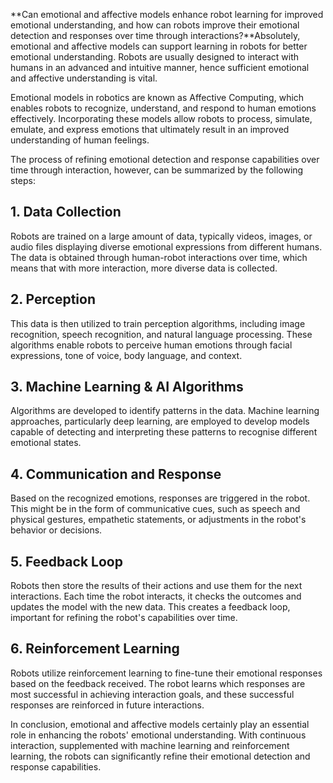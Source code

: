 **Can emotional and affective models enhance robot learning for improved emotional understanding, and how can robots improve their emotional detection and responses over time through interactions?**Absolutely, emotional and affective models can support learning in robots for better emotional understanding. Robots are usually designed to interact with humans in an advanced and intuitive manner, hence sufficient emotional and affective understanding is vital.

Emotional models in robotics are known as Affective Computing, which enables robots to recognize, understand, and respond to human emotions effectively. Incorporating these models allow robots to process, simulate, emulate, and express emotions that ultimately result in an improved understanding of human feelings.

The process of refining emotional detection and response capabilities over time through interaction, however, can be summarized by the following steps:

## 1. Data Collection
Robots are trained on a large amount of data, typically videos, images, or audio files displaying diverse emotional expressions from different humans. The data is obtained through human-robot interactions over time, which means that with more interaction, more diverse data is collected. 

## 2. Perception
This data is then utilized to train perception algorithms, including image recognition, speech recognition, and natural language processing. These algorithms enable robots to perceive human emotions through facial expressions, tone of voice, body language, and context.

## 3. Machine Learning & AI Algorithms
Algorithms are developed to identify patterns in the data. Machine learning approaches, particularly deep learning, are employed to develop models capable of detecting and interpreting these patterns to recognise different emotional states.

## 4. Communication and Response
Based on the recognized emotions, responses are triggered in the robot. This might be in the form of communicative cues, such as speech and physical gestures, empathetic statements, or adjustments in the robot's behavior or decisions. 

## 5. Feedback Loop
Robots then store the results of their actions and use them for the next interactions. Each time the robot interacts, it checks the outcomes and updates the model with the new data. This creates a feedback loop, important for refining the robot's capabilities over time.

## 6. Reinforcement Learning
Robots utilize reinforcement learning to fine-tune their emotional responses based on the feedback received. The robot learns which responses are most successful in achieving interaction goals, and these successful responses are reinforced in future interactions.

In conclusion, emotional and affective models certainly play an essential role in enhancing the robots' emotional understanding. With continuous interaction, supplemented with machine learning and reinforcement learning, the robots can significantly refine their emotional detection and response capabilities.